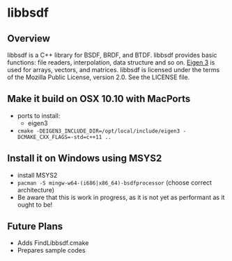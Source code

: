 # libbsdf
## Overview
libbsdf is a C++ library for BSDF, BRDF, and BTDF.
libbsdf provides basic functions: file readers, interpolation, data structure and so on.
[Eigen 3][1] is used for arrays, vectors, and matrices.
libbsdf is licensed under the terms of the Mozilla Public License, version 2.0.
See the LICENSE file.

## Make it build on OSX 10.10 with MacPorts
* ports to install:
  * eigen3
* ``cmake -DEIGEN3_INCLUDE_DIR=/opt/local/include/eigen3 -DCMAKE_CXX_FLAGS=-std=c++11 ..``

## Install it on Windows using MSYS2
* install MSYS2
* ``pacman -S mingw-w64-(i686|x86_64)-bsdfprocessor`` (choose correct architecture)
* Be aware that this is work in progress, as it is not yet as performant as it ought to be!

## Future Plans
* Adds FindLibbsdf.cmake
* Prepares sample codes

[1]: http://eigen.tuxfamily.org/index.php?title=Main_Page "Eigen"
